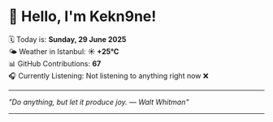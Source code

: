 # 👋 Hello, I'm Kekn9ne!

🗓️ Today is: **Sunday, 29 June 2025**  
🌤️ Weather in Istanbul: **☀️   +25°C**  
📊 GitHub Contributions: **67**  
🎧 Currently Listening: Not listening to anything right now ❌

---

_"Do anything, but let it produce joy. — *Walt Whitman*"_

---
